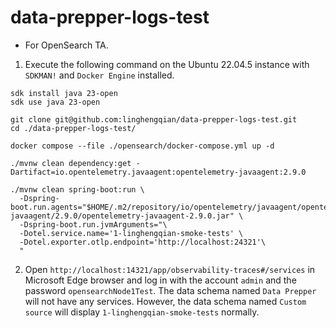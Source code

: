 # data-prepper-logs-test

- For OpenSearch TA.

1. Execute the following command on the Ubuntu 22.04.5 instance with `SDKMAN!` and `Docker Engine` installed.

```shell
sdk install java 23-open
sdk use java 23-open

git clone git@github.com:linghengqian/data-prepper-logs-test.git
cd ./data-prepper-logs-test/

docker compose --file ./opensearch/docker-compose.yml up -d

./mvnw clean dependency:get -Dartifact=io.opentelemetry.javaagent:opentelemetry-javaagent:2.9.0

./mvnw clean spring-boot:run \
  -Dspring-boot.run.agents="$HOME/.m2/repository/io/opentelemetry/javaagent/opentelemetry-javaagent/2.9.0/opentelemetry-javaagent-2.9.0.jar" \
  -Dspring-boot.run.jvmArguments="\
  -Dotel.service.name='1-linghengqian-smoke-tests' \
  -Dotel.exporter.otlp.endpoint='http://localhost:24321'\
  "
```

2. Open `http://localhost:14321/app/observability-traces#/services` in Microsoft Edge browser and log in with the
   account `admin` and the password `opensearchNode1Test`.
   The data schema named `Data Prepper` will not have any services.
   However, the data schema named `Custom source` will display `1-linghengqian-smoke-tests` normally.
